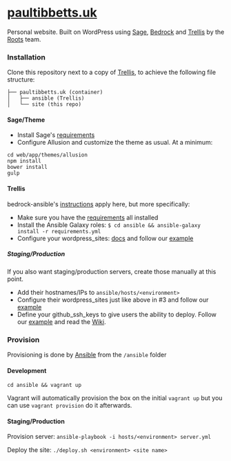 # [paultibbetts.uk](https://paultibbetts.uk)

Personal website. Built on WordPress using [Sage](https://github.com/roots/sage), [Bedrock](https://github.com/roots/bedrock) and [Trellis](https://github.com/roots/bedrock-ansible) by
the [Roots](https://roots.io) team.

### Installation

Clone this repository next to a copy of [Trellis](https://github.com/roots/bedrock-ansible), to achieve the following file structure:

```
├── paultibbetts.uk (container)
│   ├── ansible (Trellis)
│   └── site (this repo)
```

#### Sage/Theme
- Install Sage's [requirements](https://github.com/roots/sage#requirements)
- Configure Allusion and customize the theme as usual. At a minimum:

```
cd web/app/themes/allusion
npm install
bower install
gulp
```

#### Trellis

bedrock-ansible's [instructions](https://github.com/roots/bedrock-ansible) apply here, but more specifically:

- Make sure you have the [requirements](https://github.com/roots/bedrock-ansible#requirements) all installed
- Install the Ansible Galaxy roles: `$ cd ansible && ansible-galaxy install -r requirements.yml`
- Configure your wordpress_sites: [docs](https://github.com/roots/bedrock-ansible#wp-sites) and follow our [example](https://github.com/roots/roots-example-project.com/blob/master/ansible/group_vars/development)

##### Staging/Production

If you also want staging/production servers, create those manually at this point.

- Add their hostnames/IPs to `ansible/hosts/<environment>`
- Configure their wordpress_sites just like above in #3 and follow our [example](https://github.com/roots/roots-example-project.com/blob/master/ansible/group_vars/production)
- Define your github_ssh_keys to give users the ability to deploy. Follow our [example](https://github.com/roots/roots-example-project.com/blob/master/ansible/group_vars/production#L3-L9) and read the [Wiki](https://github.com/roots/bedrock-ansible/wiki/SSH-Keys).

### Provision

Provisioning is done by [Ansible](http://www.ansible.com/home) from the `/ansible` folder

#### Development

`cd ansible && vagrant up`

Vagrant will automatically provision the box on the initial `vagrant up` but you can use `vagrant provision` do it afterwards.


#### Staging/Production

Provision server: `ansible-playbook -i hosts/<environment> server.yml`

Deploy the site: `./deploy.sh <environment> <site name>`
